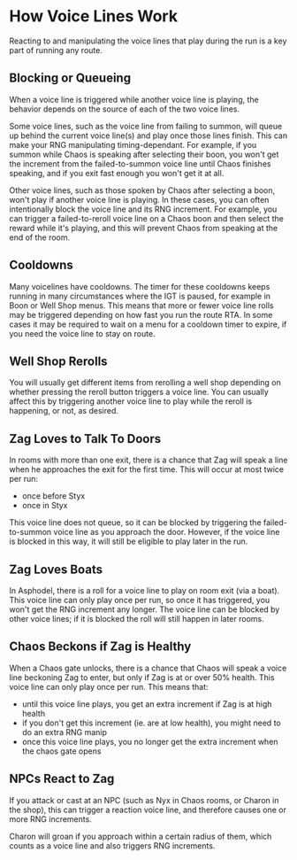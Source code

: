 How Voice Lines Work
==============

Reacting to and manipulating the voice lines that play during the run is a key part of running any route.

Blocking or Queueing
-------------------------
When a voice line is triggered while another voice line is playing, the behavior depends on the source
of each of the two voice lines.

Some voice lines, such as the voice line from failing to summon, will queue up behind the current voice line(s) and play once those lines finish. This can make your RNG manipulating timing-dependant. For example, if you summon while Chaos is speaking after selecting their boon, you won't get the increment from the failed-to-summon voice line until Chaos finishes speaking, and if you exit fast enough you won't get it at all.

Other voice lines, such as those spoken by Chaos after selecting a boon, won't play if another voice line is playing. In these cases, you can often intentionally block the voice line and its RNG increment. For example, you can trigger a failed-to-reroll voice line on a Chaos boon and then select the reward while it's playing, and this will prevent Chaos from speaking at the end of the room.

Cooldowns
-----------
Many voicelines have cooldowns. The timer for these cooldowns keeps running in many circumstances where the IGT is paused, for example in Boon or Well Shop menus. This means that more or fewer voice line rolls may be triggered depending on how fast you run the route RTA. In some cases it may be required to wait on a menu for a cooldown timer to expire, if you need the voice line to stay on route.

Well Shop Rerolls
---------------------
You will usually get different items from rerolling a well shop depending on whether pressing the reroll button
triggers a voice line. You can usually affect this by triggering another voice line to play while the reroll is happening, or not, as desired.

Zag Loves to Talk To Doors
--------------------------------
In rooms with more than one exit, there is a chance that Zag will speak a line when he approaches the exit for the first time. This will occur at most twice per run:
* once before Styx
* once in Styx

This voice line does not queue, so it can be blocked by triggering the failed-to-summon voice line as you approach the door. However, if the voice line is blocked in this way, it will still be eligible to play later in the run.

Zag Loves Boats
-------------------
In Asphodel, there is a roll for a voice line to play on room exit (via a boat). This voice line can only play once per run, so once it has triggered, you won't get the RNG increment any longer. The voice line can be blocked by other voice lines; if it is blocked the roll will still happen in later rooms.

Chaos Beckons if Zag is Healthy
--------------------------------------
When a Chaos gate unlocks, there is a chance that Chaos will speak a voice line beckoning Zag to enter, but only if Zag is at or over 50% health. This voice line can only play once per run. This means that:
* until this voice line plays, you get an extra increment if Zag is at high health
* if you don't get this increment (ie. are at low health), you might need to do an extra RNG manip
* once this voice line plays, you no longer get the extra increment when the chaos gate opens

NPCs React to Zag
---------------------
If you attack or cast at an NPC (such as Nyx in Chaos rooms, or Charon in the shop), this can trigger a reaction voice line, and therefore causes one or more RNG increments.

Charon will groan if you approach within a certain radius of them, which counts as a voice line and also triggers RNG increments.
